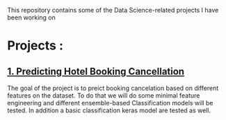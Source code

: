 This repository contains some of the Data Science-related projects I have been working on

# Projects :

## [1. Predicting Hotel Booking Cancellation](Hotel_booking_demand/)
The goal of the project is to preict booking cancelation based on different features on the dataset. To do that we will do some minimal feature engineering and different ensemble-based Classification models will be tested. In addition a basic classification keras model are tested as well.
